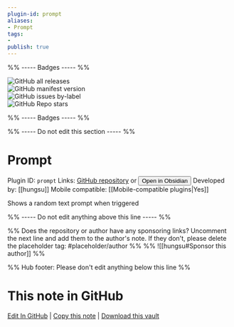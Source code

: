 ```yaml
---
plugin-id: prompt
aliases:
- Prompt
tags: 
- 
publish: true
---
```


%% ----- Badges ----- %%

![GitHub all releases](https://img.shields.io/github/downloads/hungsu/obsidian-prompt/total?color=573E7A&logo=github&style=for-the-badge)   
![GitHub manifest version](https://img.shields.io/github/manifest-json/v/hungsu/obsidian-prompt?color=573E7A&logo=github&style=for-the-badge)   
![GitHub issues by-label](https://img.shields.io/github/issues/hungsu/obsidian-prompt/help%20wanted?color=573E7A&logo=github&style=for-the-badge)   
![GitHub Repo stars](https://img.shields.io/github/stars/hungsu/obsidian-prompt?color=573E7A&logo=github&style=for-the-badge)

%% ----- Badges ----- %%

%% ----- Do not edit this section ----- %%

# Prompt

Plugin ID: `prompt`
Links: [GitHub repository](https://github.com/hungsu/obsidian-prompt) or [<button id=HH>Open in Obsidian</button>](obsidian://show-plugin?id=prompt)
Developed by: [[hungsu]]
Mobile compatible: [[Mobile-compatible plugins|Yes]]

Shows a random text prompt when triggered

%% ----- Do not edit anything above this line ----- %% 

%% Does the repository or author have any sponsoring links? Uncomment the next line and add them to the author's note. If they don't, please delete the placeholder tag: #placeholder/author %%
%% ![[hungsu#Sponsor this author]] %%

%% Hub footer: Please don't edit anything below this line %%

# This note in GitHub

<span class="git-footer">[Edit In GitHub](https://github.dev/obsidian-community/obsidian-hub/blob/main/02%20-%20Community%20Expansions/02.05%20All%20Community%20Expansions/Plugins/prompt.md "git-hub-edit-note") | [Copy this note](https://raw.githubusercontent.com/obsidian-community/obsidian-hub/main/02%20-%20Community%20Expansions/02.05%20All%20Community%20Expansions/Plugins/prompt.md "git-hub-copy-note") | [Download this vault](https://github.com/obsidian-community/obsidian-hub/archive/refs/heads/main.zip "git-hub-download-vault") </span>
